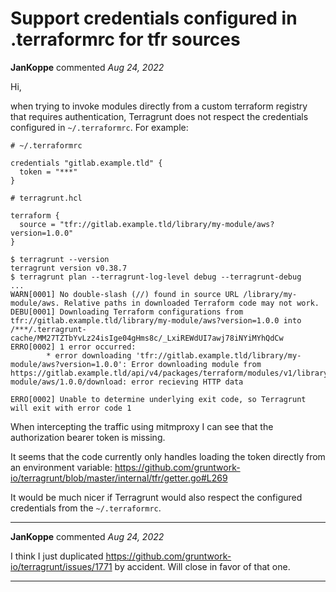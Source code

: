 # Support credentials configured in .terraformrc for tfr sources

**JanKoppe** commented *Aug 24, 2022*

Hi,

when trying to invoke modules directly from a custom terraform registry that requires authentication, Terragrunt does not respect the credentials configured in `~/.terraformrc`. For example:

```
# ~/.terraformrc

credentials "gitlab.example.tld" {
  token = "***"
}
```

```
# terragrunt.hcl

terraform {
  source = "tfr://gitlab.example.tld/library/my-module/aws?version=1.0.0"
}
```

```
$ terragrunt --version                                           
terragrunt version v0.38.7
$ terragrunt plan --terragrunt-log-level debug --terragrunt-debug
...
WARN[0001] No double-slash (//) found in source URL /library/my-module/aws. Relative paths in downloaded Terraform code may not work. 
DEBU[0001] Downloading Terraform configurations from tfr://gitlab.example.tld/library/my-module/aws?version=1.0.0 into /***/.terragrunt-cache/MM27TZTbYvLz24isIge04gHms8c/_LxiREWdUI7awj78iNYiMYhQdCw 
ERRO[0002] 1 error occurred:
        * error downloading 'tfr://gitlab.example.tld/library/my-module/aws?version=1.0.0': Error downloading module from https://gitlab.example.tld/api/v4/packages/terraform/modules/v1/library/my-module/aws/1.0.0/download: error recieving HTTP data
 
ERRO[0002] Unable to determine underlying exit code, so Terragrunt will exit with error code 1 
```

When intercepting the traffic using mitmproxy I can see that the authorization bearer token is missing.

It seems that the code currently only handles loading the token directly from an environment variable: https://github.com/gruntwork-io/terragrunt/blob/master/internal/tfr/getter.go#L269

It would be much nicer if Terragrunt would also respect the configured credentials from the `~/.terraformrc`.
<br />
***


**JanKoppe** commented *Aug 24, 2022*

I think I just duplicated https://github.com/gruntwork-io/terragrunt/issues/1771 by accident. Will close in favor of that one.
***

